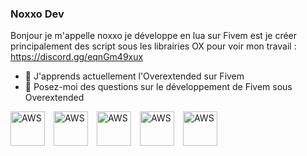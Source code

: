 ### Noxxo Dev

Bonjour je m'appelle noxxo je développe en lua sur Fivem est je créer principalement des script sous les librairies OX pour voir mon travail : https://discord.gg/eqnGm49xux

- 🌱 J'apprends actuellement l'Overextended sur Fivem
- 💬 Posez-moi des questions sur le développement de Fivem sous Overextended
<!--
**Noxxodev/Noxxodev** is a ✨ _special_ ✨ repository because its `README.md` (this file) appears on your GitHub profile.

Here are some ideas to get you started:

- 🔭 I’m currently working on ...

- 👯 I’m looking to collaborate on ...
- 🤔 I’m looking for help with ...

- 📫 How to reach me: ...
- 😄 Pronouns: ...
- ⚡ Fun fact: ...
-->
<img align="left" alt="AWS" width="55px" src="https://cdn.jsdelivr.net/gh/devicons/devicon/icons/visualstudio/visualstudio-plain.svg" style="padding-right:11px;" /> <img align="left" alt="AWS" width="55px" src="https://cdn.jsdelivr.net/gh/devicons/devicon/icons/lua/lua-original-wordmark.svg" style="padding-right:11px;" /> <img align="left" alt="AWS" width="55px" src="https://cdn.jsdelivr.net/gh/devicons/devicon/icons/html5/html5-original.svg" style="padding-right:11px;" /> <img align="left" alt="AWS" width="55px" src="https://cdn.jsdelivr.net/gh/devicons/devicon/icons/css3/css3-original.svg" style="padding-right:11px;" /> <img align="left" alt="AWS" width="55px" src="https://cdn.jsdelivr.net/gh/devicons/devicon/icons/mysql/mysql-original-wordmark.svg" style="padding-right:11px;" />
